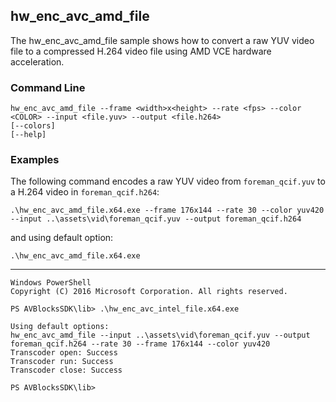 ## hw_enc_avc_amd_file

The hw_enc_avc_amd_file sample shows how to convert a raw YUV video file to a compressed H.264 video file using AMD VCE hardware acceleration.
 
### Command Line

	hw_enc_avc_amd_file --frame <width>x<height> --rate <fps> --color <COLOR> --input <file.yuv> --output <file.h264>
	[--colors]
	[--help]
 
###	Examples

The following command encodes a raw YUV video from `foreman_qcif.yuv` to a H.264 video in `foreman_qcif.h264`:
	
	.\hw_enc_avc_amd_file.x64.exe --frame 176x144 --rate 30 --color yuv420 --input ..\assets\vid\foreman_qcif.yuv --output foreman_qcif.h264

and using default option:
	
	.\hw_enc_avc_amd_file.x64.exe

***

	Windows PowerShell
	Copyright (C) 2016 Microsoft Corporation. All rights reserved.
	
	PS AVBlocksSDK\lib> .\hw_enc_avc_intel_file.x64.exe

	Using default options:
	hw_enc_avc_amd_file --input ..\assets\vid\foreman_qcif.yuv --output foreman_qcif.h264 --rate 30 --frame 176x144 --color yuv420
	Transcoder open: Success
	Transcoder run: Success
	Transcoder close: Success

	PS AVBlocksSDK\lib>